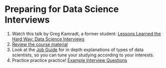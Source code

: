 # Preparing for Data Science Interviews

1. Watch this talk by Greg Kamradt, a former student: [Lessons Learned the Hard Way: Data Science Interviews](https://www.youtube.com/watch?v=3BRLGRqj8ps)
1. [Review the course material](review)
1. Look at the [Job Guide](job_guide) for in depth explanations of types of data scientists, so you can tune your studying according to your interests.
1. Practice practice practice! [Example Interview Questions](interview_questions)

